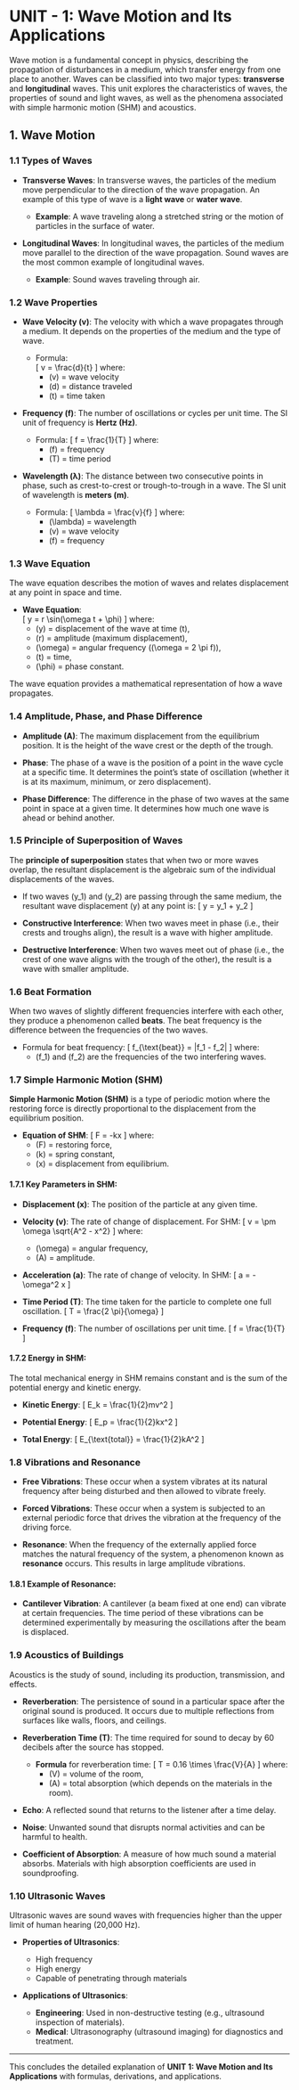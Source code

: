 # UNIT - 1: Wave Motion and Its Applications

Wave motion is a fundamental concept in physics, describing the propagation of disturbances in a medium, which transfer energy from one place to another. Waves can be classified into two major types: **transverse** and **longitudinal** waves. This unit explores the characteristics of waves, the properties of sound and light waves, as well as the phenomena associated with simple harmonic motion (SHM) and acoustics.

## 1. Wave Motion

### 1.1 Types of Waves
- **Transverse Waves**: In transverse waves, the particles of the medium move perpendicular to the direction of the wave propagation. An example of this type of wave is a **light wave** or **water wave**.
  
  - **Example**: A wave traveling along a stretched string or the motion of particles in the surface of water.
  
- **Longitudinal Waves**: In longitudinal waves, the particles of the medium move parallel to the direction of the wave propagation. Sound waves are the most common example of longitudinal waves.
  
  - **Example**: Sound waves traveling through air.

### 1.2 Wave Properties

- **Wave Velocity (v)**: The velocity with which a wave propagates through a medium. It depends on the properties of the medium and the type of wave. 
  - Formula:  
    \[
    v = \frac{d}{t}
    \]
    where:
    - \(v\) = wave velocity
    - \(d\) = distance traveled
    - \(t\) = time taken

- **Frequency (f)**: The number of oscillations or cycles per unit time. The SI unit of frequency is **Hertz (Hz)**.
  
  - Formula:
    \[
    f = \frac{1}{T}
    \]
    where:
    - \(f\) = frequency
    - \(T\) = time period

- **Wavelength (λ)**: The distance between two consecutive points in phase, such as crest-to-crest or trough-to-trough in a wave. The SI unit of wavelength is **meters (m)**.

  - Formula:
    \[
    \lambda = \frac{v}{f}
    \]
    where:
    - \(\lambda\) = wavelength
    - \(v\) = wave velocity
    - \(f\) = frequency

### 1.3 Wave Equation
The wave equation describes the motion of waves and relates displacement at any point in space and time.

- **Wave Equation**:  
  \[
  y = r \sin(\omega t + \phi)
  \]
  where:
  - \(y\) = displacement of the wave at time \(t\),
  - \(r\) = amplitude (maximum displacement),
  - \(\omega\) = angular frequency (\(\omega = 2 \pi f\)),
  - \(t\) = time,
  - \(\phi\) = phase constant.

The wave equation provides a mathematical representation of how a wave propagates.

### 1.4 Amplitude, Phase, and Phase Difference

- **Amplitude (A)**: The maximum displacement from the equilibrium position. It is the height of the wave crest or the depth of the trough.
  
- **Phase**: The phase of a wave is the position of a point in the wave cycle at a specific time. It determines the point’s state of oscillation (whether it is at its maximum, minimum, or zero displacement).

- **Phase Difference**: The difference in the phase of two waves at the same point in space at a given time. It determines how much one wave is ahead or behind another.

### 1.5 Principle of Superposition of Waves
The **principle of superposition** states that when two or more waves overlap, the resultant displacement is the algebraic sum of the individual displacements of the waves.

- If two waves \(y_1\) and \(y_2\) are passing through the same medium, the resultant wave displacement \(y\) at any point is:
  \[
  y = y_1 + y_2
  \]
  
- **Constructive Interference**: When two waves meet in phase (i.e., their crests and troughs align), the result is a wave with higher amplitude.

- **Destructive Interference**: When two waves meet out of phase (i.e., the crest of one wave aligns with the trough of the other), the result is a wave with smaller amplitude.

### 1.6 Beat Formation
When two waves of slightly different frequencies interfere with each other, they produce a phenomenon called **beats**. The beat frequency is the difference between the frequencies of the two waves.

- Formula for beat frequency:
  \[
  f_{\text{beat}} = |f_1 - f_2|
  \]
  where:
  - \(f_1\) and \(f_2\) are the frequencies of the two interfering waves.

### 1.7 Simple Harmonic Motion (SHM)

**Simple Harmonic Motion (SHM)** is a type of periodic motion where the restoring force is directly proportional to the displacement from the equilibrium position.

- **Equation of SHM**:
  \[
  F = -kx
  \]
  where:
  - \(F\) = restoring force,
  - \(k\) = spring constant,
  - \(x\) = displacement from equilibrium.

#### 1.7.1 Key Parameters in SHM:
- **Displacement (x)**: The position of the particle at any given time.
- **Velocity (v)**: The rate of change of displacement. For SHM:
  \[
  v = \pm \omega \sqrt{A^2 - x^2}
  \]
  where:
  - \(\omega\) = angular frequency,
  - \(A\) = amplitude.

- **Acceleration (a)**: The rate of change of velocity. In SHM:
  \[
  a = -\omega^2 x
  \]

- **Time Period (T)**: The time taken for the particle to complete one full oscillation.
  \[
  T = \frac{2 \pi}{\omega}
  \]
  
- **Frequency (f)**: The number of oscillations per unit time.
  \[
  f = \frac{1}{T}
  \]

#### 1.7.2 Energy in SHM:
The total mechanical energy in SHM remains constant and is the sum of the potential energy and kinetic energy.

- **Kinetic Energy**:
  \[
  E_k = \frac{1}{2}mv^2
  \]

- **Potential Energy**:
  \[
  E_p = \frac{1}{2}kx^2
  \]

- **Total Energy**:
  \[
  E_{\text{total}} = \frac{1}{2}kA^2
  \]

### 1.8 Vibrations and Resonance

- **Free Vibrations**: These occur when a system vibrates at its natural frequency after being disturbed and then allowed to vibrate freely.
  
- **Forced Vibrations**: These occur when a system is subjected to an external periodic force that drives the vibration at the frequency of the driving force.
  
- **Resonance**: When the frequency of the externally applied force matches the natural frequency of the system, a phenomenon known as **resonance** occurs. This results in large amplitude vibrations.

#### 1.8.1 Example of Resonance:
- **Cantilever Vibration**: A cantilever (a beam fixed at one end) can vibrate at certain frequencies. The time period of these vibrations can be determined experimentally by measuring the oscillations after the beam is displaced.

### 1.9 Acoustics of Buildings

Acoustics is the study of sound, including its production, transmission, and effects.

- **Reverberation**: The persistence of sound in a particular space after the original sound is produced. It occurs due to multiple reflections from surfaces like walls, floors, and ceilings.

- **Reverberation Time (T)**: The time required for sound to decay by 60 decibels after the source has stopped.

  - **Formula** for reverberation time:
    \[
    T = 0.16 \times \frac{V}{A}
    \]
    where:
    - \(V\) = volume of the room,
    - \(A\) = total absorption (which depends on the materials in the room).

- **Echo**: A reflected sound that returns to the listener after a time delay.
  
- **Noise**: Unwanted sound that disrupts normal activities and can be harmful to health.

- **Coefficient of Absorption**: A measure of how much sound a material absorbs. Materials with high absorption coefficients are used in soundproofing.

### 1.10 Ultrasonic Waves

Ultrasonic waves are sound waves with frequencies higher than the upper limit of human hearing (20,000 Hz).

- **Properties of Ultrasonics**:
  - High frequency
  - High energy
  - Capable of penetrating through materials
  
- **Applications of Ultrasonics**:
  - **Engineering**: Used in non-destructive testing (e.g., ultrasound inspection of materials).
  - **Medical**: Ultrasonography (ultrasound imaging) for diagnostics and treatment.
  
---

This concludes the detailed explanation of **UNIT 1: Wave Motion and Its Applications** with formulas, derivations, and applications.
